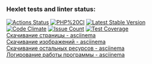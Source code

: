 ### Hexlet tests and linter status:
[![Actions Status](https://github.com/MT-cod/php-testing-project-lvl1/workflows/hexlet-check/badge.svg)](https://github.com/MT-cod/php-testing-project-lvl1/actions)
[![PHP%20CI](https://github.com/MT-cod/php-testing-project-lvl1/workflows/PHP%20CI/badge.svg)](https://github.com/MT-cod/php-testing-project-lvl1/actions)
[![Latest Stable Version](https://img.shields.io/packagist/v/mt-cod/php-testing-project-lvl1.svg)](https://packagist.org/packages/mt-cod/php-testing-project-lvl1)
<br>
[![Code Climate](https://codeclimate.com/github/MT-cod/php-testing-project-lvl1/badges/gpa.svg)](https://codeclimate.com/github/MT-cod/php-testing-project-lvl1)
[![Issue Count](https://codeclimate.com/github/MT-cod/php-testing-project-lvl1/badges/issue_count.svg)](https://codeclimate.com/github/MT-cod/php-testing-project-lvl1/issues)
[![Test Coverage](https://codeclimate.com/github/MT-cod/php-testing-project-lvl1/badges/coverage.svg)](https://codeclimate.com/github/MT-cod/php-testing-project-lvl1/coverage)
<br>
<a href="https://asciinema.org/a/bTcfN43EkeFPNEm6zdZtNpKH1">Скачивание страницы - asciinema</a>
<br>
<a href="https://asciinema.org/a/8H1fPin1r4FKAHYP8FlWWuOpO">Скачивание изображений - asciinema</a>
<br>
<a href="https://asciinema.org/a/27DxJZ8EEHb2oyTlYrobOB5Yn">Скачивание остальных ресурсов - asciinema</a>
<br>
<a href="https://asciinema.org/a/epvQuUD8FpB8Ypx16hOHYLLc0">Логирование работы программы - asciinema</a>
<br>
